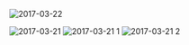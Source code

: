 ![2017-03-22](https://cloud.githubusercontent.com/assets/22384885/24238219/a20c31f8-0f4d-11e7-9647-e905c2bf224a.png)

![2017-03-21](https://cloud.githubusercontent.com/assets/22384885/24158729/347315fa-0e01-11e7-98ed-54551bf2691d.png)
![2017-03-21 1](https://cloud.githubusercontent.com/assets/22384885/24158732/37b97b0a-0e01-11e7-9be5-fd8672e9e545.png)
![2017-03-21 2](https://cloud.githubusercontent.com/assets/22384885/24158735/39abc09e-0e01-11e7-8163-4c0f4cec2920.png)
